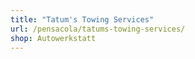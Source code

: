 ```yaml
---
title: "Tatum's Towing Services"
url: /pensacola/tatums-towing-services/
shop: Autowerkstatt
---
```

